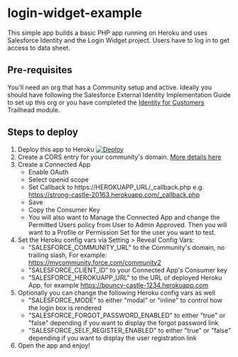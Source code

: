 login-widget-example
====================

This simple app builds a basic PHP app running on Heroku and uses Salesforce Identity and the Login Widget project. Users have to log in to get access to data sheet.

Pre-requisites
--------------
You'll need an org that has a Community setup and active. Ideally you should have following the Salesforce External Identity Implementation Guide to set up this org or you have completed the [Identity for Customers](https://trailhead.salesforce.com/module/identity_external) Trailhead module.

Steps to deploy
---------------
1. Deploy this app to Heroku [![Deploy](https://www.herokucdn.com/deploy/button.png)](https://heroku.com/deploy?template=https://github.com/salesforceidentity/login-widget-example)
2. Create a CORS entry for your community's domain. [More details here](https://developer.salesforce.com/docs/atlas.en-us.externalidentityImplGuide.meta/externalidentityImplGuide/external_identity_login_step_1.htm)
3. Create a Connected App
	* Enable OAuth
	* Select openid scope
	* Set Callback to https://HEROKUAPP_URL/_callback.php e.g. https://strong-castle-20163.herokuapp.com/_callback.php
	* Save
	* Copy the Consumer Key
	* You will also want to Manage the Connected App and change the Permitted Users policy from User to Admin Approved. Then you will want to a Profile or Permission Set for the user you want to test.
4. Set the Heroku config vars via Setting > Reveal Config Vars:
	* "SALESFORCE_COMMUNITY_URL" to the Community's domain, no trailing slash, For example: https://mycommunity.force.com/community2
	* "SALESFORCE_CLIENT_ID" to your Connected App's Consumer key
	* "SALESFORCE_HEROKUAPP_URL" to the URL of deployed Heroku App, for example https://bouncy-castle-1234.herokuapp.com
5. Optionally you can change the following Heroku config vars as well
	* "SALESFORCE_MODE" to either "modal" or "inline" to control how the login box is rendered
	* "SALESFORCE_FORGOT_PASSWORD_ENABLED" to either "true" or "false" depending if you want to display the forgot password link
	* "SALESFORCE_SELF_REGISTER_ENABLED" to either "true" or "false" depending if you want to display the user registration link
6. Open the app and enjoy!

[package]: <https://login.salesforce.com/packaging/installPackage.apexp?p0=04tj0000001iMnR>

